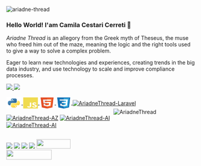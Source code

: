 
<a align="right"> <img src="https://komarev.com/ghpvc/?username=ariadne-thread&label=Profile%20views&color=e28da7&style=flat" alt="ariadne-thread" /> </a>

### Hello World! I'am Camila Cestari Cerreti 👋
*Ariadne Thread* is an allegory from the Greek myth of Theseus, the muse who freed him out of the maze, meaning the logic and the right tools used to give a way to solve a complex problem.

Eager to learn new technologies and experiences, creating trends in the big data industry, and use technology to scale and improve compliance processes. 

<div>
  <a href="https://github.com/ariadne-thread">
  <img height="165em" src="https://github-readme-stats.vercel.app/api?username=ariadne-thread&show_icons=true&theme=dracula&include_all_commits=true&count_private=true"/>
  <img height="165em" src="https://github-readme-stats.vercel.app/api/top-langs/?username=ariadne-thread&layout=compact&langs_count=7&theme=dracula"/>
</div>
  
<div style="display: inline_block"><br>
  <img align="center" alt="AriadneThread-Python" height="30" width="40" src="https://raw.githubusercontent.com/devicons/devicon/master/icons/python/python-original.svg">
  <img align="center" alt="AriadneThread-Js" height="30" width="40" src="https://raw.githubusercontent.com/devicons/devicon/master/icons/javascript/javascript-plain.svg">
  <img align="center" alt="AriadneThread-HTML" height="30" width="40" src="https://raw.githubusercontent.com/devicons/devicon/master/icons/html5/html5-original.svg">
  <img align="center" alt="AriadneThread-CSS" height="30" width="40" src="https://raw.githubusercontent.com/devicons/devicon/master/icons/css3/css3-original.svg">
  <img align="center" alt="AriadneThread-Laravel" height="30" width="30" src="https://upload.wikimedia.org/wikipedia/commons/thumb/9/9a/Laravel.svg/1200px-Laravel.svg.png">  
  <img align="right" alt="AriadneThread" height="270" width="220" src="https://64.media.tumblr.com/bd622276e5f3d5c1b8f68a90def8aece/0c5116e04650f6e8-cc/s400x600/556807ca274ef408fc6e41fd66854ee2e4683e4c.gifv">
  <p/>
  <p/>
  <a href="https://www.credly.com/badges/12d5a78e-01df-4c43-b865-6d6436de5f6b?fbclid" target="_blank"><img align="center" alt="AriadneThread-AZ" height="70" width="70" src="https://curryncode.files.wordpress.com/2020/11/fundamentalbadge-e1605387013369.png"></a> 
  <a href="https://www.credly.com/badges/bba3b8dd-d598-4b25-a3b5-198ee773f6f2/public_url" target="_blank"><img align="center" alt="AriadneThread-AI" height="70" width="70" src="https://consultabd.files.wordpress.com/2021/05/ai900_00.png?w=600"></a> 
  <a href="https://credentials.databricks.com/3c17233a-1d89-4568-a7f2-49fba23a1507"_blank"><img align="center" alt="AriadneThread-AI" height="70" width="70" src="https://api.accredible.com/v1/frontend/credential_website_embed_image/badge/48340744"></a> 
</div>
  
  ##
 
<div> 
  <a href="https://www.linkedin.com/in/camilacc/" target="_blank"><img src="https://img.shields.io/badge/-LinkedIn-%230077B5?style=for-the-badge&logo=linkedin&logoColor=white" target="_blank"></a> 
  <a href = "mailto:camilacescer@gmail.com"><img src="https://img.shields.io/badge/-Gmail-%23333?style=for-the-badge&logo=gmail&logoColor=white" target="_blank"></a>
  <a href="https://api.whatsapp.com/send?l=pt-BR&phone=5571997023931" target="_blank"><img src="https://img.shields.io/badge/WhatsApp-25D366?style=for-the-badge&logo=whatsapp&logoColor=white" target="_blank"></a> 
   <a href="https://gitlab.com/ariadne-thread" target="_blank"><img src="https://img.shields.io/badge/GitLab-330F63?style=for-the-badge&logo=gitlab&logoColor=white" target="_blank"></a> 
  <a href="https://beacons.ai/ariadne_thread" target="_blank"><img height="25" width="90"  src="https://encrypted-tbn0.gstatic.com/images?q=tbn:ANd9GcR_NnAIiXkJF8-BZGM2K4onMRzbcWlD90TJNYYCPqSOzcRs9XIw6V4YmfMTI69HY9b0mg&usqp=CAU" target="_blank"></a> 
  <a href="https://drive.google.com/file/d/109P5OYUjGlC7tq4FCRC9mGjDKEEzTLyd/view?usp=sharing" target="_blank"><img height="26" width="120"  src="https://encrypted-tbn0.gstatic.com/images?q=tbn:ANd9GcQ-gq7svg8QCACptRUjnd4eik6XcoctV68_Tw&usqp=CAU" target="_blank"></a> 
</div>
  
